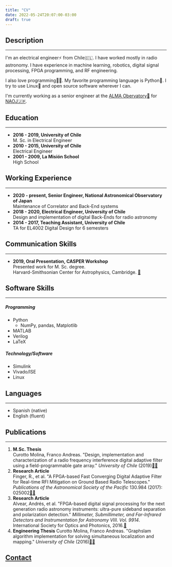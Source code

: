 ```yaml
---
title: "CV"
date: 2022-05-24T20:07:00-03:00
draft: true
---
```

## Description
--------------
I'm an electrical engineer⚡ from Chile🇨🇱. I have worked mostly in radio astronomy. I have experience in machine learning, robotics, digital signal processing, FPGA programming, and RF engineering.

I also love programming🧑‍💻. My favorite programming language is Python🐍. I try to use Linux🐧 and open source software wherever I can. 

I'm currently working as a senior engineer at the [ALMA Obervatory📡](https://www.almaobservatory.org/en/home/) for [NAOJ🇯🇵](https://www.nao.ac.jp/en/).

## Education
------------
- **2016 - 2019, University of Chile**  
M. Sc. in Electrical Engineer
- **2010 - 2015, University of Chile**  
Electrical Engineer
- **2001 - 2009, La Misión School**  
High School

## Working Experience
---------------------
- **2020 - present, Senior Engineer, National Astronomical Observatory of Japan**  
Maintenance of Correlator and Back-End systems
- **2018 - 2020, Electrical Engineer, University of Chile**  
Design and implementation of digital Back-Ends for radio astronomy
- **2014 - 2017, Teaching Assistant, University of Chile**  
TA for EL4002 Digital Design for 6 semesters

## Communication Skills
-----------------------
- **2019, Oral Presentation, CASPER Workshop**  
Presented work for M. Sc. degree.  
Harvard-Smithsonian Center for Astrophysics, Cambridge. [🎥](https://www.youtube.com/watch?v=0nEW_KABmiQ)

## Software Skills
------------------
##### Programming
- Python
    - NumPy, pandas, Matplotlib
- MATLAB
- Verilog
- LaTeX
##### Technology/Software
- Simulink
- Vivado/ISE
- Linux

## Languages
------------
- Spanish (native)
- English (fluent)

## Publications
---------------
1. **M.Sc. Thesis**  
Curotto Molina, Franco Andreas. "Design, implementation  and characterization of a radio frequency interference digital adaptive filter using a field-programmable gate  array." _University of Chile_ (2019)[📄🔗](http://www.das.uchile.cl/lab_mwl/publicaciones/Tesis/tesis_franco_curotto.pdf)
2. **Research Article**  
Finger, R., et al. "A FPGA-based Fast Converging Digital Adaptive Filter for Real-time RFI Mitigation on Ground Based Radio Telescopes." _Publications of the Astronomical  Society of the Pacific_ 130.984 (2017): 025002[📄🔗](https://iopscience.iop.org/article/10.1088/1538-3873/aa972f/pdf)
3. **Research Article**  
Alvear, Andrés, et al. "FPGA-based digital signal processing for the next generation radio astronomy instruments: ultra-pure sideband separation and polarization detection." _Millimeter, Submillimeter, and Far-Infrared Detectors and Instrumentation for Astronomy VIII. Vol. 9914_. International Society for Optics and Photonics, 2016.[🔗](https://www.researchgate.net/publication/305455863_FPGA-based_digital_signal_processing_for_the_next_generation_radio_astronomy_instruments_ultra-pure_sideband_separation_and_polarization_detection)
4. **Engineering Thesis**
Curotto Molina, Franco Andreas. "Graphslam algorithm implementation for solving simultaneous localization and mapping." _University of Chile_ (2016)[📄🔗](http://repositorio.uchile.cl/bitstream/handle/2250/139093/Graphslam-algorithm-implementation-for-solving-simultaneous-localization-and-mapping.pdf?sequence=1)

## [Contact](/contact)
